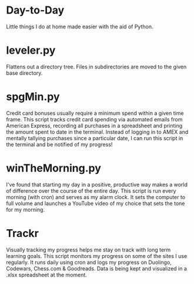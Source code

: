 # Day-to-Day
Little things I do at home made easier with the aid of Python.

# leveler.py
Flattens out a directory tree. Files in subdirectories are moved to the given base directory.

# spgMin.py
Credit card bonuses usually require a minimum spend within a given time frame. 
This script tracks credit card spending via automated emails from American Express, recording all purchases in a spreadsheet and printing the amount spent to date in the terminal. 
Instead of logging in to AMEX and mentally tallying purchases since a particular date, I can run this script in the terminal and be notified of my progress!

# winTheMorning.py
I've found that starting my day in a positive, productive way makes a world of difference over the course of the entire day. 
This script is run every morning (with cron) and serves as my alarm clock. 
It sets the computer to full volume and launches a YouTube video of my choice that sets the tone for my morning.

# Trackr
Visually tracking my progress helps me stay on track with long term learning goals. This script monitors my progress on some of the sites I use regularly. It runs daily using cron and logs my progress on Duolingo, Codewars, Chess.com & Goodreads. Data is being kept and visualized in a .xlsx spreadsheet at the moment.
